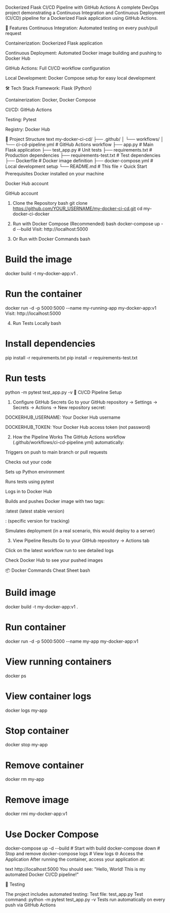 Dockerized Flask CI/CD Pipeline with GitHub Actions
A complete DevOps project demonstrating a Continuous Integration and Continuous Deployment (CI/CD) pipeline for a Dockerized Flask application using GitHub Actions.

🚀 Features
Continuous Integration: Automated testing on every push/pull request

Containerization: Dockerized Flask application

Continuous Deployment: Automated Docker image building and pushing to Docker Hub

GitHub Actions: Full CI/CD workflow configuration

Local Development: Docker Compose setup for easy local development

🛠️ Tech Stack
Framework: Flask (Python)

Containerization: Docker, Docker Compose

CI/CD: GitHub Actions

Testing: Pytest

Registry: Docker Hub

📁 Project Structure
text
my-docker-ci-cd/
├── .github/
│   └── workflows/
│       └── ci-cd-pipeline.yml    # GitHub Actions workflow
├── app.py                        # Main Flask application
├── test_app.py                   # Unit tests
├── requirements.txt              # Production dependencies
├── requirements-test.txt         # Test dependencies
├── Dockerfile                    # Docker image definition
├── docker-compose.yml            # Local development setup
└── README.md                     # This file
⚡ Quick Start
Prerequisites
Docker installed on your machine

Docker Hub account

GitHub account

1. Clone the Repository
bash
git clone https://github.com/YOUR_USERNAME/my-docker-ci-cd.git
cd my-docker-ci-docker
2. Run with Docker Compose (Recommended)
bash
docker-compose up -d --build
Visit: http://localhost:5000

3. Or Run with Docker Commands
bash
# Build the image
docker build -t my-docker-app:v1 .

# Run the container
docker run -d -p 5000:5000 --name my-running-app my-docker-app:v1
Visit: http://localhost:5000

4. Run Tests Locally
bash
# Install dependencies
pip install -r requirements.txt
pip install -r requirements-test.txt

# Run tests
python -m pytest test_app.py -v
🔧 CI/CD Pipeline Setup
1. Configure GitHub Secrets
Go to your GitHub repository → Settings → Secrets → Actions → New repository secret:

DOCKERHUB_USERNAME: Your Docker Hub username

DOCKERHUB_TOKEN: Your Docker Hub access token (not password)

2. How the Pipeline Works
The GitHub Actions workflow (.github/workflows/ci-cd-pipeline.yml) automatically:

Triggers on push to main branch or pull requests

Checks out your code

Sets up Python environment

Runs tests using pytest

Logs in to Docker Hub

Builds and pushes Docker image with two tags:

:latest (latest stable version)

:<git-commit-sha> (specific version for tracking)

Simulates deployment (in a real scenario, this would deploy to a server)

3. View Pipeline Results
Go to your GitHub repository → Actions tab

Click on the latest workflow run to see detailed logs

Check Docker Hub to see your pushed images

📦 Docker Commands Cheat Sheet
bash
# Build image
docker build -t my-docker-app:v1 .

# Run container
docker run -d -p 5000:5000 --name my-app my-docker-app:v1

# View running containers
docker ps

# View container logs
docker logs my-app

# Stop container
docker stop my-app

# Remove container
docker rm my-app

# Remove image
docker rmi my-docker-app:v1

# Use Docker Compose
docker-compose up -d --build    # Start with build
docker-compose down             # Stop and remove
docker-compose logs             # View logs
🌐 Access the Application
After running the container, access your application at:

text
http://localhost:5000
You should see: "Hello, World! This is my automated Docker CI/CD pipeline!"

🧪 Testing

The project includes automated testing:
Test file: test_app.py
Test command: python -m pytest test_app.py -v
Tests run automatically on every push via GitHub Actions
